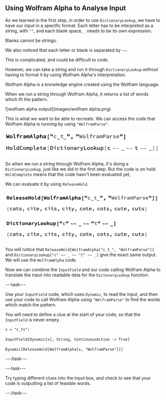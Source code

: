 ## Using Wolfram Alpha to Analyse Input

As we learned in the first step, in order to use `DictionaryLookup`, we have to have our input in a specific format. Each letter has to be interpreted as a string, with `""`, and each blank space, `_` needs to be its own expression.

Blanks cannot be strings.

We also noticed that each letter or blank is separated by `~~`. 

This is complicated, and could be difficult to code.

However, we can take a string and run it through `DictionaryLookup` without having to format it by using Wolfram Alpha's interpretation.

Wolfram Alpha is a knowledge engine created using the Wolfram language.

When we run a string through Wolfram Alpha, it returns a list of words which fit the pattern.

![wolfram alpha output](images/wolfram alpha.png)

This is what we want to be able to recreate. We can access the code that Wolfram Alpha is running by using `"WolframParse"`.

![wolfram parse](images/wolframparse.png)

So when we run a string through Wolfram Alpha, it's doing a `DictionaryLookup`, just like we did in the first step. But the code is on hold. `HoldComplete` means that the code hasn't been evaluated yet, 

We can evaluate it by using `ReleaseHold`.

![release hold](images/releasehold.png)

You will notice that `ReleaseHold[WolframAlpha["c_t_", "WolframParse"]]` and `DictionaryLookup["c" ~~ _ ~~ "t" ~~ _]` give the exact same output. We will use the `WolframAlpha` code.

Now we can combine the `InputField` and our code calling Wolfram Alpha to translate the input into readable data for the `DictonaryLookup` function.

---task---

Use your `InputField` code, which uses `Dynamic`, to read the input, and then use your code to call Wolfram Alpha using `"WolframParse"` to find the words which match the pattern.

You will need to define a clue at the start of your code, so that the `InputField` is never empty.

```
x = "c_ts";

InputField[Dynamic[x], String, ContinuousAction -> True]

Dynamic[ReleaseHold[WolframAlpha[x, "WolframParse"]]]
 ```
---/task---

---task---

Try typing different clues into the input box, and check to see that your code is outputting a list of feasible words.

---/task---
